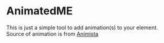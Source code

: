 # AnimatedME

This is just a simple tool to add animation(s) to your element.    
Source of animation is from [Animista](https://animista.net/)   
